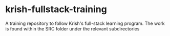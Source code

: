 # krish-fullstack-training
A training repository to follow Krish's full-stack learning program. The  work is found within the SRC folder under the relevant subdirectories

